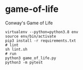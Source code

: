 # game-of-life
Conway's Game of Life

```
virtualenv --python=python3.8 env
source env/bin/activate
pip3 install -r requirements.txt
# lint
sh lint.sh
# run
python3 game_of_life.py
python3 -m pytest
```